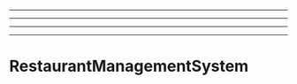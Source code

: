 --------
----------------------------------------------------------------------------------------------------
----------------------------------------------------------------------------------------------------
----------------------------------------------------------------------------------------------------
# RestaurantManagementSystem
